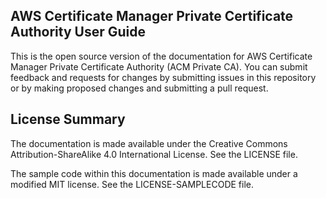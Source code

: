 ## AWS Certificate Manager Private Certificate Authority User Guide

This is the open source version of the documentation for AWS Certificate Manager Private Certificate Authority (ACM Private CA). You can submit feedback and requests for changes by submitting issues in this repository or by making proposed changes and submitting a pull request.

## License Summary

The documentation is made available under the Creative Commons Attribution-ShareAlike 4.0 International License. See the LICENSE file.

The sample code within this documentation is made available under a modified MIT license. See the LICENSE-SAMPLECODE file.
